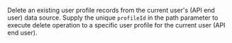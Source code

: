 Delete an existing user profile records from the current user's (API end user) data source. Supply the unique `profileId` in the path parameter to execute delete operation to a specific user profile for the current user (API end user).